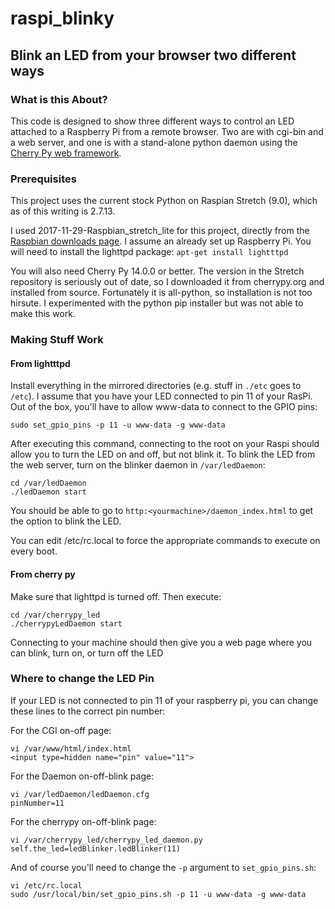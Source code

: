 # raspi_blinky
## Blink an LED from your browser two different ways

### What is this About?

This code is designed to show three different ways to control an LED
attached to a Raspberry Pi from a remote browser. Two are with cgi-bin
and a web server, and one is with a stand-alone python daemon using
the [Cherry Py web framework]( http://cherrypy.org).


### Prerequisites

This project uses the current stock Python on Raspian Stretch (9.0),
which as of this writing is 2.7.13.

I used 2017-11-29-Raspbian_stretch_lite for this project, directly
from the
[Raspbian downloads
page](https://www.raspberrypi.org/downloads/raspbian/).  I assume an
already set up Raspberry Pi. You will need to install the lighttpd
package:
``` apt-get install lightttpd ```


You will also need Cherry Py 14.0.0 or better. The version in the
Stretch repository is seriously out of date, so I downloaded it from
cherrypy.org and installed from source.  Fortunately it is all-python,
so installation is not too hirsute.  I experimented with the python
pip installer but was not able to make this work.

### Making Stuff Work

#### From lightttpd

Install everything in the mirrored directories (e.g. stuff in `./etc`
goes to `/etc`). I assume that you have your LED connected to pin 11
of your RasPi.  Out of the box, you'll have to allow www-data to
connect to the GPIO pins:

```sudo set_gpio_pins -p 11 -u www-data -g www-data```

After executing this command, connecting to the root on your Raspi
should allow you to turn the LED on and off, but not blink it.  To
blink the LED from the web server, turn on the blinker daemon in
`/var/ledDaemon`:
```
cd /var/ledDaemon
./ledDaemon start
```
You should be able to go to
`http:<yourmachine>/daemon_index.html` to get the option to blink the
LED.

You can edit /etc/rc.local to force the appropriate commands to
execute on every boot.

#### From cherry py

Make sure that lighttpd is turned off.  Then execute:
```
cd /var/cherrypy_led
./cherrypyLedDaemon start
```

Connecting to your machine should then give you a web page where you
can blink, turn on, or turn off the LED

### Where to change the LED Pin

If your LED is not connected to pin 11 of your raspberry pi, you can
change these lines to the correct pin number:

For the CGI on-off page:
```
vi /var/www/html/index.html
<input type=hidden name="pin" value="11">
```

For the Daemon on-off-blink page:
```
vi /var/ledDaemon/ledDaemon.cfg
pinNumber=11
```

For the cherrypy on-off-blink page:
```
vi /var/cherrypy_led/cherrypy_led_daemon.py
self.the_led=ledBlinker.ledBlinker(11)
```

And of course you'll need to change the `-p` argument to `set_gpio_pins.sh`:

```
vi /etc/rc.local
sudo /usr/local/bin/set_gpio_pins.sh -p 11 -u www-data -g www-data
```




